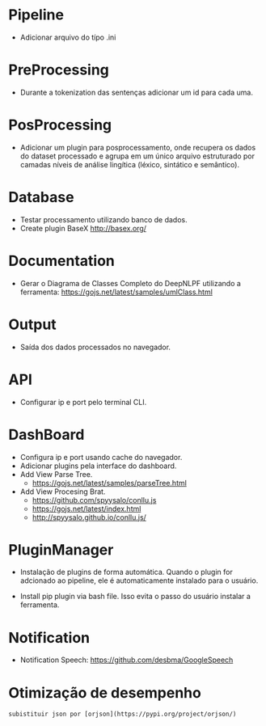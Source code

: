 # Pipeline
- Adicionar arquivo do típo .ini

# PreProcessing
- Durante a tokenization das sentenças adicionar um id para cada uma.

# PosProcessing
- Adicionar um plugin para posprocessamento, onde recupera os dados do dataset processado
e agrupa em um único arquivo estruturado por camadas níveis de análise lingítica (léxico, sintático e semântico).

# Database
- Testar processamento utilizando banco de dados.
- Create plugin BaseX http://basex.org/

# Documentation
- Gerar o Diagrama de Classes Completo do DeepNLPF utilizando a ferramenta: 
https://gojs.net/latest/samples/umlClass.html

# Output
- Saída dos dados processados no navegador.

# API
- Configurar ip e port pelo terminal CLI.

# DashBoard

- Configura ip e port usando cache do navegador.
- Adicionar plugins pela interface do dashboard.
- Add View Parse Tree.
    - https://gojs.net/latest/samples/parseTree.html
- Add View Procesing Brat.
    - https://github.com/spyysalo/conllu.js
    - https://gojs.net/latest/index.html
    - http://spyysalo.github.io/conllu.js/

# PluginManager
- Instalação de plugins de forma automática. Quando o plugin for adcionado ao pipeline, ele é automaticamente instalado para o usuário.

- Install pip plugin via bash file. Isso evita o passo do usuário instalar a ferramenta.

# Notification
- Notification Speech: https://github.com/desbma/GoogleSpeech

# Otimização de desempenho

    subistituir json por [orjson](https://pypi.org/project/orjson/) 